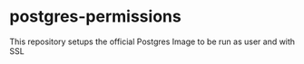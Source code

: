 # postgres-permissions
This repository setups the official Postgres Image to be run as user and with SSL
